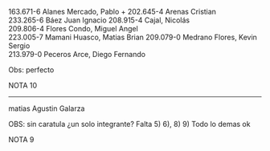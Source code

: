 163.671-6 
Alanes Mercado, Pablo   +
202.645-4 
Arenas Cristian                  
233.265-6 
Báez Juan Ignacio 
208.915-4 
Cajal, Nicolás                     
209.806-4 
Flores Condo, Miguel Angel  
223.005-7 
Mamani Huasco, Matias Brian 
209.079-0 
Medrano Flores, Kevin Sergio  
213.979-0 
Peceros Arce, Diego Fernando   

Obs: perfecto

NOTA 10

---

matias Agustin Galarza

OBS:
sin caratula ¿un solo integrante?
Falta 5) 6), 8) 9)
Todo lo demas ok

NOTA 9

